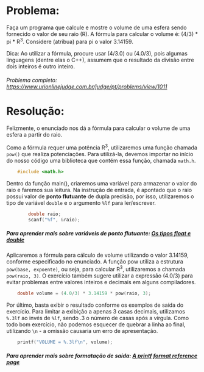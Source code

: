# Problema:

Faça um programa que calcule e mostre o volume de uma esfera sendo fornecido o valor de seu raio (R). A fórmula para calcular o volume é: (4/3) * pi * R<sup>3</sup>. Considere (atribua) para pi o valor 3.14159.

Dica: Ao utilizar a fórmula, procure usar (4/3.0) ou (4.0/3), pois algumas linguagens (dentre elas o C++), assumem que o resultado da divisão entre dois inteiros é outro inteiro.

###### Problema completo: https://www.urionlinejudge.com.br/judge/pt/problems/view/1011

# Resolução:

Felizmente, o enunciado nos dá a fórmula para calcular o volume de uma esfera a partir do raio.

Como a fórmula requer uma potência R<sup>3</sup>, utilizaremos uma função chamada `pow()` que realiza potenciações. Para utilizá-la, devemos importar no início do nosso código uma biblioteca que contém essa função, chamada `math.h`.

```c
    #include <math.h>
```

Dentro da função main(), criaremos uma variável para armazenar o valor do raio e faremos sua leitura. Na instrução de entrada, é apontado que o raio possui valor de **ponto flutuante** de dupla precisão, por isso, utilizaremos o tipo de variável `double` e o argumento `%lf` para ler/escrever.

```c
        double raio;
        scanf("%f", &raio);
```

##### Para aprender mais sobre variáveis de ponto flutuante: [Os tipos float e double](https://www.cprogressivo.net/2012/12/Os-tipos-float-e-double-numeros-decimais-reais-em-C.html)

Aplicaremos a fórmula para cálculo de volume utilizando o valor 3.14159, conforme especificado no enunciado. A função pow utiliza a estrutura `pow(base, expoente)`, ou seja, para calcular R<sup>3</sup>, utilizaremos a chamada `pow(raio, 3)`. O exercício também sugere utilizar a expressão (4.0/3) para evitar problemas entre valores inteiros e decimais em alguns compiladores.

```c
    double volume = (4.0/3) * 3.14159 * pow(raio, 3);
```

Por último, basta exibir o resultado conforme os exemplos de saída do exercício. Para limitar a exibição a apenas 3 casas decimais, utilizamos `%.3lf` ao invés de `%lf`, sendo .3 o número de casas após a vírgula. Como todo bom exercício, não podemos esquecer de quebrar a linha ao final, utilizando `\n` - a omissão causaria um erro de apresentação.

```c
    printf("VOLUME = %.3lf\n", volume);
```

##### Para aprender mais sobre formatação de saída: [A printf format reference page](https://alvinalexander.com/programming/printf-format-cheat-sheet/)